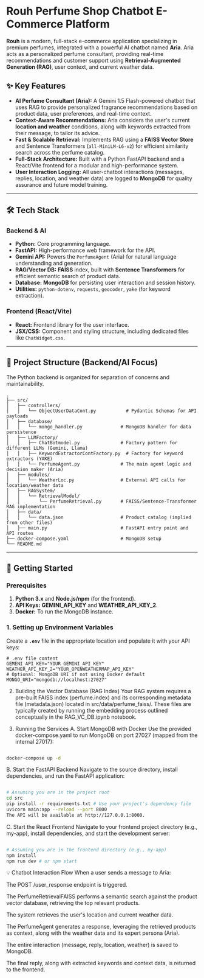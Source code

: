 # Rouh Perfume Shop Chatbot E-Commerce Platform

**Rouh** is a modern, full-stack e-commerce application specializing in premium perfumes, integrated with a powerful AI chatbot named **Aria**. Aria acts as a personalized perfume consultant, providing real-time recommendations and customer support using **Retrieval-Augmented Generation (RAG)**, user context, and current weather data.

## ✨ Key Features

* **AI Perfume Consultant (Aria):** A Gemini 1.5 Flash-powered chatbot that uses RAG to provide personalized fragrance recommendations based on product data, user preferences, and real-time context.
* **Context-Aware Recommendations:** Aria considers the user's current **location and weather** conditions, along with keywords extracted from their message, to tailor its advice.
* **Fast & Scalable Retrieval:** Implements RAG using a **FAISS Vector Store** and Sentence Transformers (`all-MiniLM-L6-v2`) for efficient similarity search across the perfume catalog.
* **Full-Stack Architecture:** Built with a Python FastAPI backend and a React/Vite frontend for a modular and high-performance system.
* **User Interaction Logging:** All user-chatbot interactions (messages, replies, location, and weather data) are logged to **MongoDB** for quality assurance and future model training.

---

## 🛠️ Tech Stack

### Backend & AI
* **Python:** Core programming language.
* **FastAPI:** High-performance web framework for the API.
* **Gemini API:** Powers the `PerfumeAgent` (Aria) for natural language understanding and generation.
* **RAG/Vector DB:** **FAISS** index, built with **Sentence Transformers** for efficient semantic search of product data.
* **Database:** **MongoDB** for persisting user interaction and session history.
* **Utilities:** `python-dotenv`, `requests`, `geocoder`, `yake` (for keyword extraction).

### Frontend (React/Vite)
* **React:** Frontend library for the user interface.
* **JSX/CSS:** Component and styling structure, including dedicated files like `ChatWidget.css`.

---

## 📂 Project Structure (Backend/AI Focus)

The Python backend is organized for separation of concerns and maintainability.

```
.
├── src/
│   ├── controllers/
│   │   └── ObjectUserDataCont.py           # Pydantic Schemas for API payloads
│   ├── database/
│   │   └── mongo_handler.py              # MongoDB handler for data persistence
│   ├── LLMFactory/
│   │   ├── ChatBotmodel.py               # Factory pattern for different LLMs (Gemini, Llama)
│   │   ├── KeywordExtractorContFactory.py  # Factory for keyword extractors (YAKE)
│   │   └── PerfumeAgent.py               # The main agent logic and decision maker (Aria)
│   ├── modules/
│   │   └── WeatherLoc.py                 # External API calls for location/weather data
│   ├── RAGSystem/
│   │   └── RetrievalModel/
│   │       └── PerfumeRetrieval.py       # FAISS/Sentence-Transformer RAG implementation
│   ├── data/
│   │   └── data.json                     # Product catalog (implied from other files)
│   ├── main.py                           # FastAPI entry point and API routes
├── docker-compose.yaml                   # MongoDB setup
└── README.md
```


---

## 🚀 Getting Started

### Prerequisites

1.  **Python 3.x** and **Node.js/npm** (for the frontend).
2.  **API Keys:** **GEMINI\_API\_KEY** and **WEATHER\_API\_KEY\_2**.
3.  **Docker:** To run the MongoDB instance.

### 1. Setting up Environment Variables

Create a **`.env`** file in the appropriate location and populate it with your API keys:

```dotenv
# .env file content
GEMENI_API_KEY="YOUR_GEMINI_API_KEY"
WEATHER_API_KEY_2="YOUR_OPENWEATHERMAP_API_KEY"
# Optional: MongoDB URI if not using Docker default
MONGO_URI="mongodb://localhost:27027"
```


2. Building the Vector Database (RAG Index)
Your RAG system requires a pre-built FAISS index (perfume.index) and its corresponding metadata file (metadata.json) located in src/data/perfume_faiss/. These files are typically created by running the embedding process outlined conceptually in the RAG_VC_DB.ipynb notebook.

3. Running the Services
A. Start MongoDB with Docker
Use the provided docker-compose.yaml to run MongoDB on port 27027 (mapped from the internal 27017):


```Bash

docker-compose up -d
```

B. Start the FastAPI Backend
Navigate to the source directory, install dependencies, and run the FastAPI application:

```Bash

# Assuming you are in the project root
cd src
pip install -r requirements.txt # Use your project's dependency file
uvicorn main:app --reload --port 8000
The API will be available at http://127.0.0.1:8000.
```

C. Start the React Frontend
Navigate to your frontend project directory (e.g., my-app), install dependencies, and start the development server:

```Bash

# Assuming you are in the frontend directory (e.g., my-app)
npm install
npm run dev # or npm start
```

💡 Chatbot Interaction Flow
When a user sends a message to Aria:

The POST /user_response endpoint is triggered.

The PerfumeRetrievalFAISS performs a semantic search against the product vector database, retrieving the top relevant products.

The system retrieves the user's location and current weather data.

The PerfumeAgent generates a response, leveraging the retrieved products as context, along with the weather data and its expert persona (Aria).

The entire interaction (message, reply, location, weather) is saved to MongoDB.

The final reply, along with extracted keywords and context data, is returned to the frontend.

